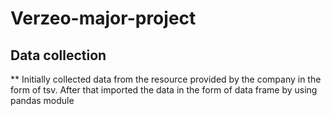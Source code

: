 # Verzeo-major-project

## Data collection
  ** Initially collected data from the resource provided by the company in the form of tsv. After that imported the data in the form of data frame by using pandas module
